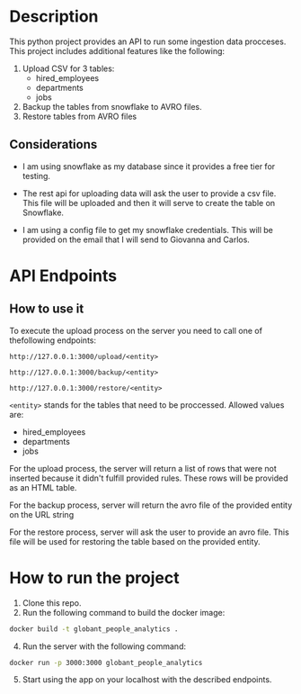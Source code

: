 # Description

This python project provides an API to run some ingestion data procceses. This project includes additional features like the following:

1.  Upload CSV for 3 tables:
    * hired_employees
    * departments
    * jobs
2. Backup the tables from snowflake to AVRO files.
3. Restore tables from AVRO files

## Considerations

* I am using snowflake as my database since it provides a free tier for testing.

* The rest api for uploading data will ask the user to provide a csv file. This file will be uploaded and then it will serve to create the table on Snowflake.

* I am using a config file to get my snowflake credentials. This will be provided on the email that I will send to Giovanna and Carlos.

# API Endpoints

## How to use it

To execute the upload process on the server you need to call one of thefollowing endpoints:

`http://127.0.0.1:3000/upload/<entity>`

`http://127.0.0.1:3000/backup/<entity>`

`http://127.0.0.1:3000/restore/<entity>`

`<entity>` stands for the tables that need to be proccessed. Allowed values are:

* hired_employees
* departments
* jobs


For the upload process, the server will return a list of rows that were not inserted because it didn't fulfill provided rules. These rows will be
provided as an HTML table.

For the backup process, server will return the avro file of the provided entity on the URL string

For the restore process, server will ask the user to provide an avro file. This file will be used for restoring the table based on the provided entity.


# How to run the project

1. Clone this repo.
3. Run the following command to build the docker image:
```bash
docker build -t globant_people_analytics .
```
4. Run the server with the following command:
```bash
docker run -p 3000:3000 globant_people_analytics
```
5. Start using the app on your localhost with the described endpoints.